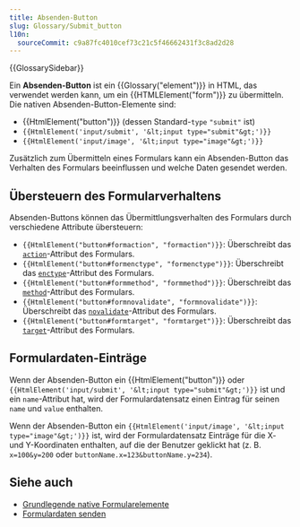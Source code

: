 ```yaml
---
title: Absenden-Button
slug: Glossary/Submit_button
l10n:
  sourceCommit: c9a87fc4010cef73c21c5f46662431f3c8ad2d28
---
```


{{GlossarySidebar}}

Ein **Absenden-Button** ist ein {{Glossary("element")}} in HTML, das verwendet werden kann, um ein {{HTMLElement("form")}} zu übermitteln. Die nativen Absenden-Button-Elemente sind:

- {{HtmlElement("button")}} (dessen Standard-`type` `"submit"` ist)
- `{{HtmlElement('input/submit', '&lt;input type="submit"&gt;')}}`
- `{{HtmlElement('input/image', '&lt;input type="image"&gt;')}}`

Zusätzlich zum Übermitteln eines Formulars kann ein Absenden-Button das Verhalten des Formulars beeinflussen und welche Daten gesendet werden.

## Übersteuern des Formularverhaltens

Absenden-Buttons können das Übermittlungsverhalten des Formulars durch verschiedene Attribute übersteuern:

- `{{HtmlElement("button#formaction", "formaction")}}`: Überschreibt das [`action`](/de/docs/Web/HTML/Element/form#action)-Attribut des Formulars.
- `{{HtmlElement("button#formenctype", "formenctype")}}`: Überschreibt das [`enctype`](/de/docs/Web/HTML/Element/form#enctype)-Attribut des Formulars.
- `{{HtmlElement("button#formmethod", "formmethod")}}`: Überschreibt das [`method`](/de/docs/Web/HTML/Element/form#method)-Attribut des Formulars.
- `{{HtmlElement("button#formnovalidate", "formnovalidate")}}`: Überschreibt das [`novalidate`](/de/docs/Web/HTML/Element/form#novalidate)-Attribut des Formulars.
- `{{HtmlElement("button#formtarget", "formtarget")}}`: Überschreibt das [`target`](/de/docs/Web/HTML/Element/form#target)-Attribut des Formulars.

## Formulardaten-Einträge

Wenn der Absenden-Button ein {{HtmlElement("button")}} oder `{{HtmlElement('input/submit', '&lt;input type="submit"&gt;')}}` ist und ein `name`-Attribut hat, wird der Formulardatensatz einen Eintrag für seinen `name` und `value` enthalten.

Wenn der Absenden-Button ein `{{HtmlElement('input/image', '&lt;input type="image"&gt;')}}` ist, wird der Formulardatensatz Einträge für die X- und Y-Koordinaten enthalten, auf die der Benutzer geklickt hat (z. B. `x=100&y=200` oder `buttonName.x=123&buttonName.y=234`).

## Siehe auch

- [Grundlegende native Formularelemente](/de/docs/Learn/Forms/Basic_native_form_controls)
- [Formulardaten senden](/de/docs/Learn/Forms/Sending_and_retrieving_form_data)
